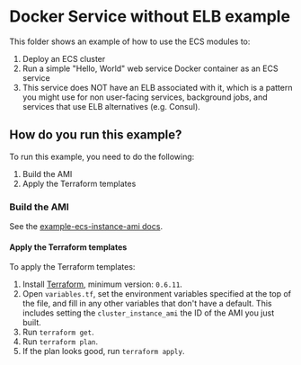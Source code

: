 # Docker Service without ELB example

This folder shows an example of how to use the ECS modules to:

1. Deploy an ECS cluster
1. Run a simple "Hello, World" web service Docker container as an ECS service
1. This service does NOT have an ELB associated with it, which is a pattern you might use for non user-facing services,
   background jobs, and services that use ELB alternatives (e.g. Consul).

## How do you run this example?

To run this example, you need to do the following:

1. Build the AMI
1. Apply the Terraform templates

### Build the AMI

See the [example-ecs-instance-ami docs](/examples/example-ecs-instance-ami).

#### Apply the Terraform templates

To apply the Terraform templates:

1. Install [Terraform](https://www.terraform.io/), minimum version: `0.6.11`.
1. Open `variables.tf`, set the environment variables specified at the top of the file, and fill in any other variables that
   don't have a default. This includes setting the `cluster_instance_ami` the ID of the AMI you just built.
1. Run `terraform get`.
1. Run `terraform plan`.
1. If the plan looks good, run `terraform apply`.
